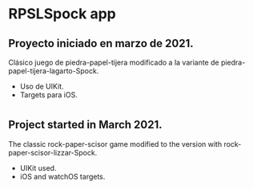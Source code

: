 # RPSLSpock app

## Proyecto iniciado en marzo de 2021.

Clásico juego de piedra-papel-tijera modificado a la variante de piedra-papel-tijera-lagarto-Spock.

* Uso de UIKit.
* Targets para iOS.

#

## Project started in March 2021.

The classic rock-paper-scisor game modified to the version with rock-paper-scisor-lizzar-Spock.

* UIKit used.
* iOS and watchOS targets.
